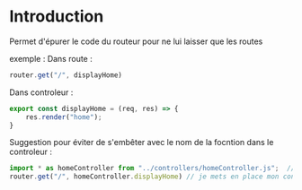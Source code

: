 # Introduction

Permet d'épurer le code du routeur pour ne lui laisser que les routes

exemple :
Dans route :

```js
router.get("/", displayHome)
```

Dans controleur :

```js
export const displayHome = (req, res) => {
    res.render("home");
}
```

Suggestion pour éviter de s'embêter avec le nom  de la focntion dans le controleur :

```js
import * as homeController from "../controllers/homeController.js";  //j'importe mon contrôlleur dans mon routeur comme un objet
router.get("/", homeController.displayHome) // je mets en place mon contrôleur en appelant la méthode qu'il stock (displayHome) 
```

